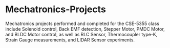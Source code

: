 # Mechatronics-Projects
Mechatronics projects performed and completed for the CSE-5355 class include Solenoid control, Back EMF detection, Stepper Motor, PMDC Motor, and BLDC Motor control, as well as RLC Sensor, Thermocoupler type-K, Strain Gauge measurements, and LIDAR Sensor experiments.
